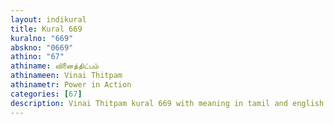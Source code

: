 ```yaml
---
layout: indikural
title: Kural 669
kuralno: "669"
abskno: "0669"
athino: "67"
athiname: வினைத்திட்பம்
athinameen: Vinai Thitpam
athinametr: Power in Action
categories: [67]
description: Vinai Thitpam kural 669 with meaning in tamil and english 
---
```


